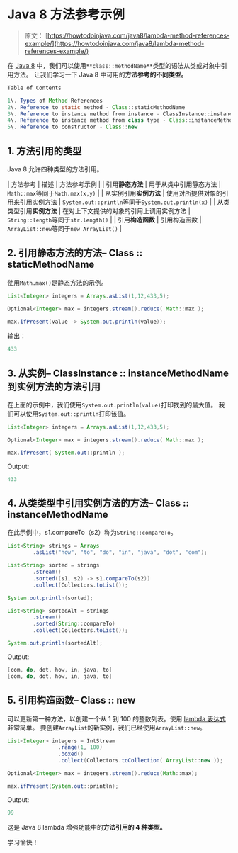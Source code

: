 # Java 8 方法参考示例

> 原文： [https://howtodoinjava.com/java8/lambda-method-references-example/](https://howtodoinjava.com/java8/lambda-method-references-example/)

在 [Java 8](//howtodoinjava.com/java-8-tutorial/) 中，我们可以使用`**class::methodName**`类型的语法从类或对象中引用方法。 让我们学习一下 Java 8 中可用的**方法参考的不同类型。**

```java
Table of Contents

1\. Types of Method References
2\. Reference to static method - Class::staticMethodName
3\. Reference to instance method from instance - ClassInstance::instanceMethodName
4\. Reference to instance method from class type - Class::instanceMethodName
5\. Reference to constructor - Class::new
```

## 1\. 方法引用的类型

Java 8 允许四种类型的方法引用。

| 方法参考 | 描述 | 方法参考示例 |
| 引用**静态方法** | 用于从类中引用静态方法 | `Math::max`等同于`Math.max(x,y)` |
| 从实例引用**实例方法** | 使用对所提供对象的引用来引用实例方法 | `System.out::println`等同于`System.out.println(x)` |
| 从类类型引用**实例方法** | 在对上下文提供的对象的引用上调用实例方法 | `String::length`等同于`str.length()` |
| 引用**构造函数** | 引用构造函数 | `ArrayList::new`等同于`new ArrayList()` |

## 2\. 引用静态方法的方法– Class :: staticMethodName

使用`Math.max()`是静态方法的示例。

```java
List<Integer> integers = Arrays.asList(1,12,433,5);

Optional<Integer> max = integers.stream().reduce( Math::max ); 

max.ifPresent(value -> System.out.println(value)); 

```

输出：

```java
433
```

## 3\. 从实例– ClassInstance :: instanceMethodName 到实例方法的方法引用

在上面的示例中，我们使用`System.out.println(value)`打印找到的最大值。 我们可以使用`System.out::println`打印该值。

```java
List<Integer> integers = Arrays.asList(1,12,433,5);

Optional<Integer> max = integers.stream().reduce( Math::max ); 

max.ifPresent( System.out::println ); 

```

Output:

```java
433
```

## 4\. 从类类型中引用实例方法的方法– Class :: instanceMethodName

在此示例中，s1.compareTo（s2）称为`String::compareTo`。

```java
List<String> strings = Arrays
		.asList("how", "to", "do", "in", "java", "dot", "com");

List<String> sorted = strings
		.stream()
		.sorted((s1, s2) -> s1.compareTo(s2))
		.collect(Collectors.toList());

System.out.println(sorted);

List<String> sortedAlt = strings
		.stream()
		.sorted(String::compareTo)
		.collect(Collectors.toList());

System.out.println(sortedAlt);

```

Output:

```java
[com, do, dot, how, in, java, to]
[com, do, dot, how, in, java, to]
```

## 5\. 引用构造函数– Class :: new

可以更新第一种方法，以创建一个从 1 到 100 的整数列表。使用 [lambda 表达式](//howtodoinjava.com/java8/complete-lambda-expressions-tutorial-in-java/)非常简单。 要创建`ArrayList`的新实例，我们已经使用`ArrayList::new`。

```java
List<Integer> integers = IntStream
				.range(1, 100)
				.boxed()
				.collect(Collectors.toCollection( ArrayList::new ));

Optional<Integer> max = integers.stream().reduce(Math::max); 

max.ifPresent(System.out::println); 

```

Output:

```java
99
```

这是 Java 8 lambda 增强功能中的**方法引用的 4 种类型。**

学习愉快！
